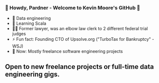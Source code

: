 ### 🤠 Howdy, Pardner - Welcome to Kevin Moore's GitHub 🤠

- 🔭 Data engineering
- 🌱 Learning Scala
- 🧑‍⚖️ Former lawyer, was an elbow law clerk to 2 different federal trial judges
- ⚡ Fun fact: Founding CTO of Upsolve.org ("TurboTax for Bankruptcy" -WSJ)
- 🧠 Now: Mostly freelance software engineering projects

## Open to new freelance projects or full-time data engineering gigs.

<!--
- 👯 I’m looking to collaborate on ...
- 🤔 I’m looking for help with ...
- 💬 Ask me about ...
- 📫 How to reach me: ...
-->
